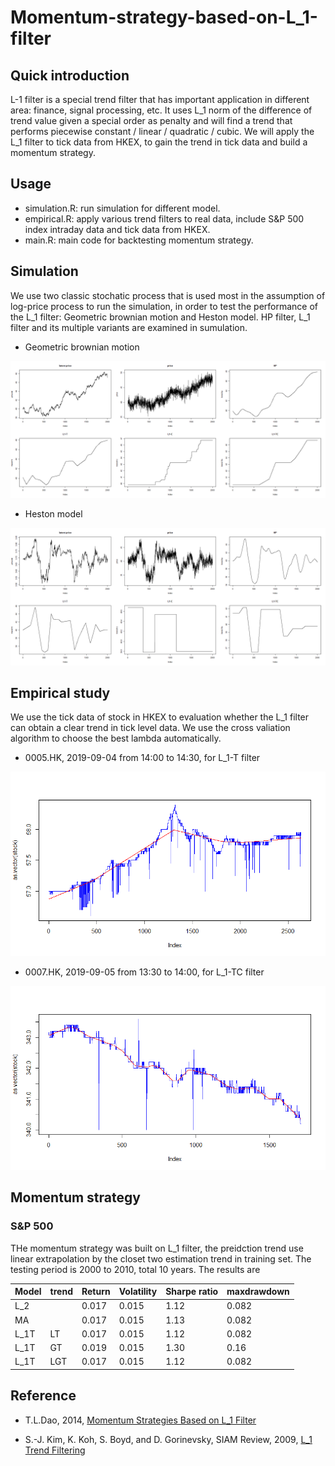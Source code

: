 # Momentum-strategy-based-on-L_1-filter

## Quick introduction

L-1 filter is a special trend filter that has important application in different area: finance, signal processing, etc. It uses L_1 norm of the difference of trend value given a special order as penalty and will find a trend that performs piecewise constant / linear / quadratic / cubic. We will apply the L_1 filter to tick data from HKEX, to gain the trend in tick data and build a momentum strategy.

## Usage

- simulation.R: run simulation for different model.
- empirical.R: apply various trend filters to real data, include S&P 500 index intraday data and tick data from HKEX.
- main.R: main code for backtesting momentum strategy.

## Simulation

We use two classic stochatic process that is used most in the assumption of log-price process to run the simulation, in order to test the performance of the L_1 filter: Geometric brownian motion and Heston model. HP filter, L_1 filter and its multiple variants are examined in sumulation.

- Geometric brownian motion

![GBM](https://github.com/chenlh96/Momentum-strategy-based-on-L_1-filter/raw/master/figures//gbm.png)

- Heston model

![Heston](https://github.com/chenlh96/Momentum-strategy-based-on-L_1-filter/raw/master/figures//heston.png)

## Empirical study

We use the tick data of stock in HKEX to evaluation whether the L_1 filter can obtain a clear trend in tick level data. We use the cross valiation algorithm to choose the best lambda automatically.

- 0005.HK, 2019-09-04 from 14:00 to 14:30, for L_1-T filter

![0005](https://github.com/chenlh96/Momentum-strategy-based-on-L_1-filter/raw/master/figures//0005_l1.png)

- 0007.HK, 2019-09-05 from 13:30 to 14:00, for L_1-TC filter

![0007](https://github.com/chenlh96/Momentum-strategy-based-on-L_1-filter/raw/master/figures//0007_l1_mix.png)

## Momentum strategy

### S&P 500

THe momentum strategy was built on L_1 filter, the preidction trend use linear extrapolation by the closet two estimation trend in training set. The testing period is 2000 to 2010, total 10 years. The results are

Model | trend | Return | Volatility | Sharpe ratio | maxdrawdown
 ---  | ---   | ------ | ---------- | ------------ | -----------
L_2   |       | 0.017  | 0.015      | 1.12         | 0.082
MA    |       | 0.017  | 0.015      | 1.13         | 0.082
L_1T  | LT    | 0.017  | 0.015      | 1.12         | 0.082 
L_1T  | GT    | 0.019  | 0.015      | 1.30         | 0.16
L_1T  | LGT   | 0.017  | 0.015      | 1.12         | 0.082 

## Reference

- T.L.Dao, 2014, [Momentum Strategies Based on L_1 Filter](https://arxiv.org/abs/1403.4069)

- S.-J. Kim, K. Koh, S. Boyd, and D. Gorinevsky, SIAM Review, 2009, [L_1 Trend Filtering](https://web.stanford.edu/~boyd/papers/pdf/l1_trend_filter.pdf)
